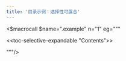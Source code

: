 ```yaml
---
title: '目录示例：选择性可展合'
---
```


<$macrocall $name=".example" n="1"
eg="""<div class="tc-table-of-contents">
<<toc-selective-expandable "Contents">>
</div>"""/>
